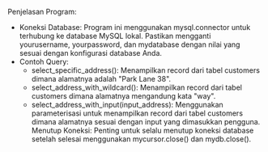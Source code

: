Penjelasan Program:
- Koneksi Database: Program ini menggunakan mysql.connector untuk terhubung ke database MySQL lokal. Pastikan mengganti yourusername, yourpassword, dan mydatabase dengan nilai yang sesuai dengan konfigurasi database Anda.
- Contoh Query:
  - select_specific_address(): Menampilkan record dari tabel customers dimana alamatnya adalah "Park Lane 38".
  - select_address_with_wildcard(): Menampilkan record dari tabel customers dimana alamatnya mengandung kata "way".
  - select_address_with_input(input_address): Menggunakan parameterisasi untuk menampilkan record dari tabel customers dimana alamatnya sesuai dengan input yang dimasukkan pengguna.
Menutup Koneksi: Penting untuk selalu menutup koneksi database setelah selesai menggunakan mycursor.close() dan mydb.close().
